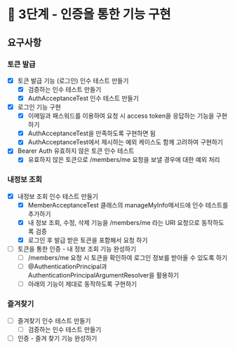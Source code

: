 # 🚀 3단계 - 인증을 통한 기능 구현

## 요구사항

### 토큰 발급

- [X] 토큰 발급 기능 (로그인) 인수 테스트 만들기
  - [X] 검증하는 인수 테스트 만들기
  - [X] AuthAcceptanceTest 인수 테스트 만들기
- [X] 로그인 기능 구현
  - [X] 이메일과 패스워드를 이용하여 요청 시 access token을 응답하는 기능을 구현하기
  - [X] AuthAcceptanceTest을 만족하도록 구현하면 됨
  - [X] AuthAcceptanceTest에서 제시하는 예외 케이스도 함께 고려하여 구현하기
- [X] Bearer Auth 유효하지 않은 토큰 인수 테스트
  - [X] 유효하지 않은 토큰으로 /members/me 요청을 보낼 경우에 대한 예외 처리

### 내정보 조회

- [X] 내정보 조회 인수 테스트 만들기
  - [X] MemberAcceptanceTest 클래스의 manageMyInfo메서드에 인수 테스트를 추가하기
  - [X] 내 정보 조회, 수정, 삭제 기능을 /members/me 라는 URI 요청으로 동작하도록 검증
  - [X] 로그인 후 발급 받은 토큰을 포함해서 요청 하기
- [ ] 토큰을 통한 인증 - 내 정보 조회 기능 완성하기
  - [ ] /members/me 요청 시 토큰을 확인하여 로그인 정보를 받아올 수 있도록 하기
  - [ ] @AuthenticationPrincipal과 AuthenticationPrincipalArgumentResolver을 활용하기
  - [ ] 아래의 기능이 제대로 동작하도록 구현하기

### 즐겨찾기

- [ ] 즐겨찾기 인수 테스트 만들기
  - [ ] 검증하는 인수 테스트 만들기
- [ ] 인증 - 즐겨 찾기 기능 완성하기
